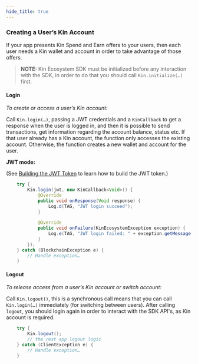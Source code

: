 ```yaml
---
hide_title: true
---
```


### Creating a User’s Kin Account ###

If your app presents Kin Spend and Earn offers to your users, then each user needs a Kin wallet and account in order to take advantage of those offers.

>**NOTE:** Kin Ecosystem SDK must be initialized before any interaction with the SDK, in order to do that you should call `Kin.initialize(…)` first.


#### Login
*To create or access a user’s Kin account:*

Call `Kin.login(…)`, passing a JWT credentials and a `KinCallback` to get a response when the user is logged in, and then it is possible to send transactions, get information regarding the account balance, status etc.
If that user already has a Kin account, the function only accesses the existing account. Otherwise, the function creates a new wallet and account for the user.

**JWT mode:**

(See [Building the JWT Token](android/README.md#generating-the-jwt-token) to learn how to build the JWT token.)

```java
    try {
        Kin.login(jwt, new KinCallback<Void>() {
            @Override
            public void onResponse(Void response) {
                Log.d(TAG, "JWT login succeed");
            }
    
            @Override
            public void onFailure(KinEcosystemException exception) {
                Log.e(TAG, "JWT login failed: " + exception.getMessage());
            }
        });
    } catch (BlockchainException e) {
        // Handle exception…
    }
```

#### Logout
*To release access from a user’s Kin account or switch account:*

Call `Kin.logout()`, this is a synchronous call means that you can call `Kin.login(…)` immediately (for switching between users).
After calling `logout`, you should login again in order to interact with the SDK API's, as Kin account is required.

```java
    try {
        Kin.logout();
        // the rest app logout logic
    } catch (ClientException e) {
        // Handle exception…
    }
```
